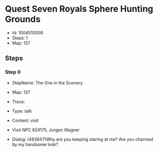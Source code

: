 # Quest Seven Royals Sphere Hunting Grounds

- Id: 1004510008
- Steps: 1
- Map: 137

## Steps

### Step 0
- StepName:  The One in the Scenery
- Map:  137
- Trace:  
- Type:  talk
- Content:  visit
- Visit NPC 824175, Jurgen Wagner

- Dialog: (483847)Why are you keeping staring at me? Are you charmed by my handsome look?


